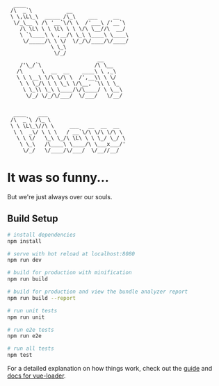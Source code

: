       ____                                 
     /\  _`\           __                  
     \ \,\L\_\  _____ /\_\    ___     __   
      \/_\__ \ /\ '__`\/\ \  /'___\ /'__`\ 
        /\ \L\ \ \ \L\ \ \ \/\ \__//\  __/ 
        \ `\____\ \ ,__/\ \_\ \____\ \____\
         \/_____/\ \ \/  \/_/\/____/\/____/
                  \ \_\                    
                   \/_/                    
                                 __      
        /'\_/`\                 /\ \__   
       /\      \  __  __    ____\ \ ,_\  
       \ \ \__\ \/\ \/\ \  /',__\\ \ \/  
        \ \ \_/\ \ \ \_\ \/\__, `\\ \ \_ 
         \ \_\\ \_\ \____/\/\____/ \ \__\
          \/_/ \/_/\/___/  \/___/   \/__/
                                         
                                         
      ____    ___                         
     /\  _`\ /\_ \                        
     \ \ \L\_\//\ \     ___   __  __  __  
      \ \  _\/ \ \ \   / __`\/\ \/\ \/\ \ 
       \ \ \/   \_\ \_/\ \L\ \ \ \_/ \_/ \
        \ \_\   /\____\ \____/\ \___x___/'
         \/_/   \/____/\/___/  \/__//__/  

# It was so funny...

But we're just always over our souls.                             


## Build Setup

``` bash
# install dependencies
npm install

# serve with hot reload at localhost:8080
npm run dev

# build for production with minification
npm run build

# build for production and view the bundle analyzer report
npm run build --report

# run unit tests
npm run unit

# run e2e tests
npm run e2e

# run all tests
npm test
```

For a detailed explanation on how things work, check out the [guide](http://vuejs-templates.github.io/webpack/) and [docs for vue-loader](http://vuejs.github.io/vue-loader).

